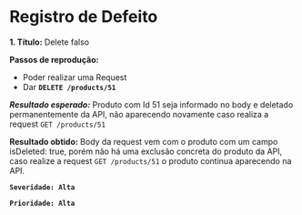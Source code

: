 # Registro de Defeito

**1. Título:** Delete falso

**Passos de reprodução:**

- Poder realizar uma Request
- Dar **`DELETE /products/51`**

***Resultado esperado:*** Produto com Id 51 seja informado no body e deletado permanentemente da API, não aparecendo novamente caso realiza a request `GET /products/51`

**Resultado obtido:** Body da request vem com o produto com um campo isDeleted: true, porém não há uma exclusão concreta do produto da API, caso realize a request  `GET /products/51` o produto continua aparecendo na API.

**`Severidade: Alta`**

**`Prioridade: Alta`**